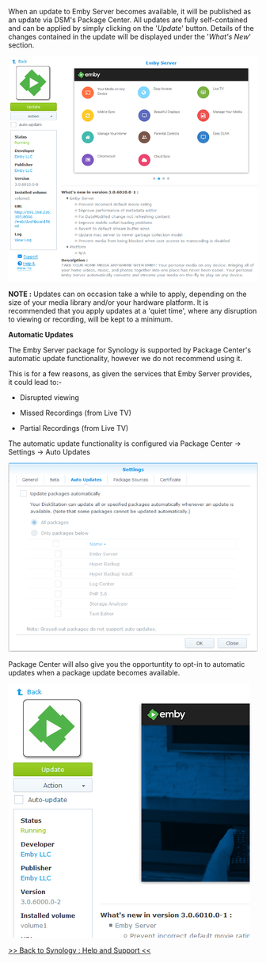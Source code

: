 When an update to Emby Server becomes available, it will be published as an update via DSM's Package Center. All updates are fully self-contained and can be applied by simply clicking on the '_Update_' button. Details of the changes contained in the update will be displayed under the '_What's New_' section.

![Synology : Example Package Update Screen](images/synology/Synology-Notes-on-Package-Updates-Example-Screen.png "Synology : Example Package Update Screen")

__NOTE :__ Updates can on occasion take a while to apply, depending on the size of your media library and/or your hardware platform. It is recommended that you apply updates at a 'quiet time', where any disruption to viewing or recording, will be kept to a minimum.

__Automatic Updates__

The Emby Server package for Synology is supported by Package Center's automatic update functionality, however we do not recommend using it.

This is for a few reasons, as given the services that Emby Server provides, it could lead to:-

* Disrupted viewing

* Missed Recordings (from Live TV)

* Partial Recordings (from Live TV)

The automatic update functionality is configured via Package Center -> Settings -> Auto Updates

![Synology : Automatic Updates Configuration Screen](images/synology/Synology-Notes-on-Package-Updates-Configuration.png "Synology : Automatic Updates Configuration Screen")

Package Center will also give you the opportuntity to opt-in to automatic updates when a package update becomes available.

![Synology : Automatic Updates Opt In](images/synology/Synology-Notes-on-Package-Updates-Opt-In.png "Synology : Automatic Updates Opt In")

[>> Back to Synology : Help and Support <<](https://github.com/MediaBrowser/Wiki/wiki/Synology-:-Help-and-Support)

